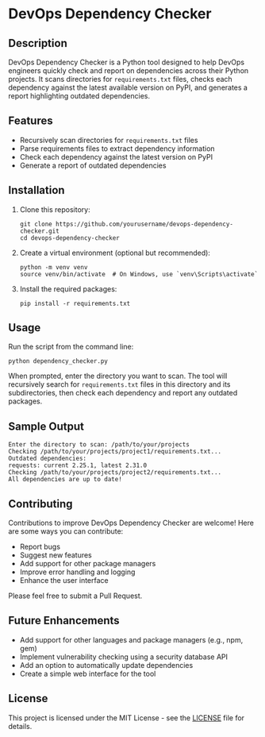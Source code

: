 # DevOps Dependency Checker

## Description
DevOps Dependency Checker is a Python tool designed to help DevOps engineers quickly check and report on dependencies across their Python projects. It scans directories for `requirements.txt` files, checks each dependency against the latest available version on PyPI, and generates a report highlighting outdated dependencies.

## Features
- Recursively scan directories for `requirements.txt` files
- Parse requirements files to extract dependency information
- Check each dependency against the latest version on PyPI
- Generate a report of outdated dependencies

## Installation

1. Clone this repository:
   ```
   git clone https://github.com/yourusername/devops-dependency-checker.git
   cd devops-dependency-checker
   ```

2. Create a virtual environment (optional but recommended):
   ```
   python -m venv venv
   source venv/bin/activate  # On Windows, use `venv\Scripts\activate`
   ```

3. Install the required packages:
   ```
   pip install -r requirements.txt
   ```

## Usage

Run the script from the command line:

```
python dependency_checker.py
```

When prompted, enter the directory you want to scan. The tool will recursively search for `requirements.txt` files in this directory and its subdirectories, then check each dependency and report any outdated packages.

## Sample Output

```
Enter the directory to scan: /path/to/your/projects
Checking /path/to/your/projects/project1/requirements.txt...
Outdated dependencies:
requests: current 2.25.1, latest 2.31.0
Checking /path/to/your/projects/project2/requirements.txt...
All dependencies are up to date!
```

## Contributing

Contributions to improve DevOps Dependency Checker are welcome! Here are some ways you can contribute:

- Report bugs
- Suggest new features
- Add support for other package managers
- Improve error handling and logging
- Enhance the user interface

Please feel free to submit a Pull Request.

## Future Enhancements

- Add support for other languages and package managers (e.g., npm, gem)
- Implement vulnerability checking using a security database API
- Add an option to automatically update dependencies
- Create a simple web interface for the tool

## License

This project is licensed under the MIT License - see the [LICENSE](LICENSE) file for details.